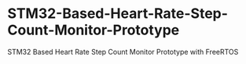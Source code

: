 # STM32-Based-Heart-Rate-Step-Count-Monitor-Prototype
STM32 Based Heart Rate Step Count Monitor Prototype with FreeRTOS
